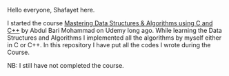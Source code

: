 Hello everyone, Shafayet here.

I started the course [Mastering Data Structures &amp; Algorithms using C and C++](https://www.udemy.com/course/datastructurescncpp/) by Abdul Bari Mohammad on Udemy long ago. While learning the Data Structures and Algorithms I implemented all the algorithms by myself either in C or C++. In this repository I have put all the codes I wrote during the Course.

NB: I still have not completed the course.
